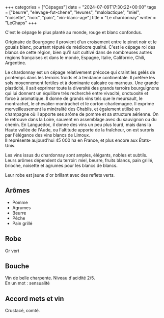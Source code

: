 +++
categories = ["Cépages"]
date = "2024-07-09T17:30:22+00:00"
tags = ["beurre", "elevage-fut-chene", "levures", "malolactique", "miel", "noisette", "noix", "pain", "vin-blanc-age"] 
title = "Le chardonnay"
writer = "LeChaps"
+++

C'est le cépage le plus planté au monde, rouge et blanc confondus.  

Originaire de Bourgogne il provient d'un croisement entre le pinot noir et le gouais blanc, pourtant réputé de médiocre qualité. C'est le cépage roi des blancs de cette région, bien qu'il soit cultivé dans de nombreuses autres régions françaises et dans le monde, Espagne, Italie, Californie, Chili, Argentine.  

Le chardonnay est un cépage relativement précoce qui craint les gelés de printemps dans les terroirs froids et à tendance continentale. Il préfère les sols moyennement fertiles et à dominante calcaire ou marneux. Une grande plasticité, il sait exprimer toute la diversité des grands terroirs bourguignons qui lui donnent un équilibre très recherché entre vivacité, onctuosité et force à aromatique. Il donne de grands vins tels que le meursault, le montrachet, le chevalier-montrachet et le corton-charlemagne. Il exprime merveilleusement la minéralité des Chablis, et également utilisé en champagne où il apporte ses arôme de pomme et sa structure aérienne. On le retrouve dans la Loire, souvent en assemblage avec du sauvignon ou du chenin. En Languedoc, il donne des vins un peu plus lourd, mais dans la Haute vallée de l'Aude, ou l'altitude apporte de la fraîcheur, on est surpris par l'élégance des vins blancs de Limoux.  
Il représente aujourd'hui 45 000 ha en France, et plus encore aux États-Unis.  

Les vins issus du chardonnay sont amples, élégants, nobles et subtils. Leurs arômes dépendent du terroir: miel, beurre, fruits blancs, pain grillé, brioche, noisette et agrumes pour les blancs de blancs.  

Leur robe est jaune d'or brillant avec des reflets verts.

## Arômes

* Pomme
* Agrumes
* Beurre
* Pêche
* Pain grillé

## Robe

Or vert

## Bouche

Vin de belle charpente. Niveau d'acidité 2/5.  
En un mot : sensualité

## Accord mets et vin

Crustacé, comté.
